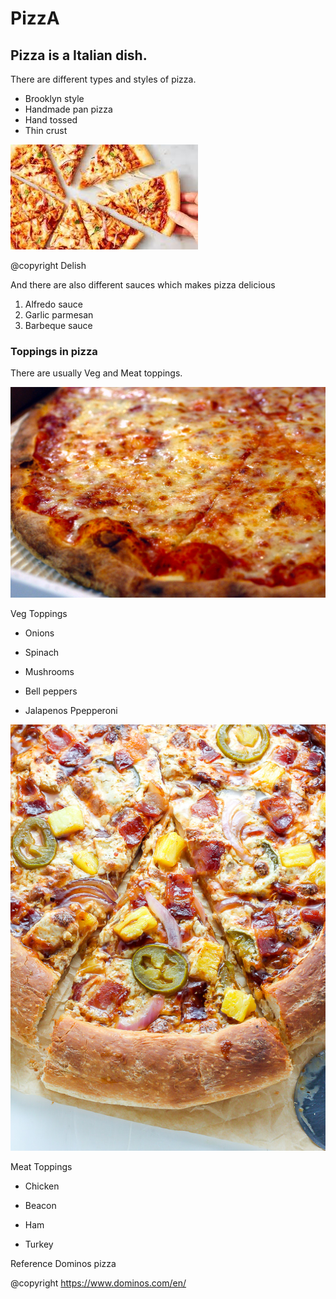 # PizzA
## Pizza is a Italian dish. 
There are different types and styles of pizza.
- Brooklyn style
- Handmade pan pizza
- Hand tossed 
- Thin crust



![](pizza.jpg)

@copyright Delish

And there are also different sauces which makes pizza delicious
1. Alfredo sauce
2. Garlic parmesan
3. Barbeque sauce 

### Toppings in pizza

There are usually Veg and Meat toppings. 


![](NYPizzaPie.jpg)

 Veg Toppings                       

* Onions                              

* Spinach                             

* Mushrooms                           

* Bell peppers                        

* Jalapenos   Ppepperoni

![](non_veg.jpg)

Meat Toppings

* Chicken

* Beacon

* Ham

* Turkey


Reference 
Dominos pizza

@copyright https://www.dominos.com/en/
